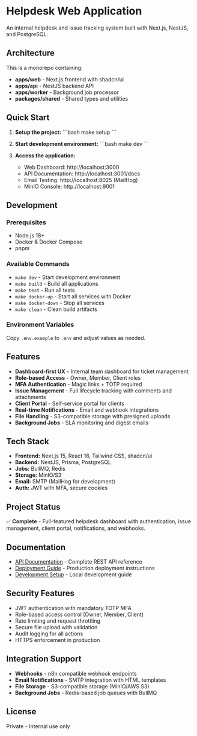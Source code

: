 # Helpdesk Web Application

An internal helpdesk and issue tracking system built with Next.js, NestJS, and PostgreSQL.

## Architecture

This is a monorepo containing:

- **apps/web** - Next.js frontend with shadcn/ui
- **apps/api** - NestJS backend API
- **apps/worker** - Background job processor
- **packages/shared** - Shared types and utilities

## Quick Start

1. **Setup the project:**
   \`\`\`bash
   make setup
   \`\`\`

2. **Start development environment:**
   \`\`\`bash
   make dev
   \`\`\`

3. **Access the application:**
   - Web Dashboard: http://localhost:3000
   - API Documentation: http://localhost:3001/docs
   - Email Testing: http://localhost:8025 (MailHog)
   - MinIO Console: http://localhost:9001

## Development

### Prerequisites

- Node.js 18+
- Docker & Docker Compose
- pnpm

### Available Commands

- `make dev` - Start development environment
- `make build` - Build all applications
- `make test` - Run all tests
- `make docker-up` - Start all services with Docker
- `make docker-down` - Stop all services
- `make clean` - Clean build artifacts

### Environment Variables

Copy `.env.example` to `.env` and adjust values as needed.

## Features

- **Dashboard-first UX** - Internal team dashboard for ticket management
- **Role-based Access** - Owner, Member, Client roles
- **MFA Authentication** - Magic links + TOTP required
- **Issue Management** - Full lifecycle tracking with comments and attachments
- **Client Portal** - Self-service portal for clients
- **Real-time Notifications** - Email and webhook integrations
- **File Handling** - S3-compatible storage with presigned uploads
- **Background Jobs** - SLA monitoring and digest emails

## Tech Stack

- **Frontend:** Next.js 15, React 18, Tailwind CSS, shadcn/ui
- **Backend:** NestJS, Prisma, PostgreSQL
- **Jobs:** BullMQ, Redis
- **Storage:** MinIO/S3
- **Email:** SMTP (MailHog for development)
- **Auth:** JWT with MFA, secure cookies

## Project Status

✅ **Complete** - Full-featured helpdesk dashboard with authentication, issue management, client portal, notifications, and webhooks.

## Documentation

- [API Documentation](docs/API.md) - Complete REST API reference
- [Deployment Guide](docs/DEPLOYMENT.md) - Production deployment instructions
- [Development Setup](docs/DEVELOPMENT.md) - Local development guide

## Security Features

- JWT authentication with mandatory TOTP MFA
- Role-based access control (Owner, Member, Client)
- Rate limiting and request throttling
- Secure file upload with validation
- Audit logging for all actions
- HTTPS enforcement in production

## Integration Support

- **Webhooks** - n8n compatible webhook endpoints
- **Email Notifications** - SMTP integration with HTML templates  
- **File Storage** - S3-compatible storage (MinIO/AWS S3)
- **Background Jobs** - Redis-based job queues with BullMQ

## License

Private - Internal use only

